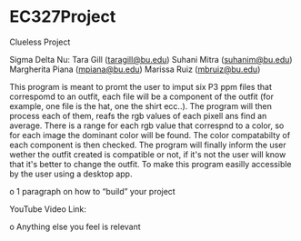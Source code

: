 # EC327Project
Clueless Project

Sigma Delta Nu:
  Tara Gill (taragill@bu.edu)
  Suhani Mitra (suhanim@bu.edu)
  Margherita Piana (mpiana@bu.edu)
  Marissa Ruiz (mbruiz@bu.edu)

 This program is meant to promt the user to imput six P3 ppm files that correspomd to an outfit, each file will be a component of the outfit (for example, one file is the hat, one the shirt ecc..). The program will then process each of them, reafs the rgb values of each pixell ans find an average. There is a range for each rgb value that correspnd to a color, so for each image the dominant color will be found. The color compatabilty of each component is then checked. The program will finally inform the user wether the outfit created is compatible or not, if it's not the user will know that it's better to change the outfit. To make this program easilly accessible by the user using a desktop app.
 
o 1 paragraph on how to “build” your project

YouTube Video Link: 

o Anything else you feel is relevant 
